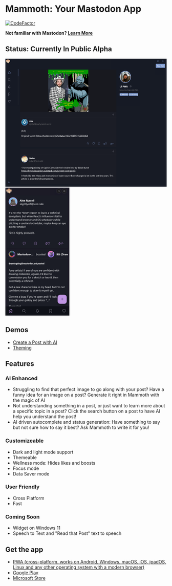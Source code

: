 # Mammoth: Your Mastodon App

[![CodeFactor](https://www.codefactor.io/repository/github/jgw96/mammoth-app/badge)](https://www.codefactor.io/repository/github/jgw96/mammoth-app)

**Not familiar with Mastodon? [Learn More](https://joinmastodon.org/)**

## Status: Currently In Public Alpha

<div>
  <img height="400px" src="/public/assets/screenshots/new/desktop-two.png" />
  <img height="400px" src="/public/assets/screenshots/new/mobile-one.png" />
</div>

## Demos

- [Create a Post with AI](https://youtu.be/WqDzQR3tG-g)
- [Theming](https://youtu.be/D2qNMS9Lusw)

## Features

### AI Enhanced

- Struggling to find that perfect image to go along with your post? Have a funny idea for an image on a post? Generate it right in Mammoth with the magic of AI
- Not understanding something in a post, or just want to learn more about a specific topic in a post? Click the search button on a post to have AI help you understand the post!
- AI driven autocomplete and status generation: Have something to say but not sure how to say it best? Ask Mammoth to write it for you!

### Customizeable

- Dark and light mode support
- Themeable
- Wellness mode: Hides likes and boosts
- Focus mode
- Data Saver mode

### User Friendly

- Cross Platform
- Fast

### Coming Soon

- Widget on Windows 11
- Speech to Text and "Read that Post" text to speech

## Get the app

- [PWA (cross-platform, works on Android, Windows, macOS, iOS, ipadOS, Linux and any other operating system with a modern browser)](https://wonderful-glacier-07b022d1e.2.azurestaticapps.net/home)
- [Google Play](https://play.google.com/store/apps/details?id=com.mammoth.pwa)
- [Microsoft Store](https://www.microsoft.com/store/apps/9NRFT6SLGBMK)
